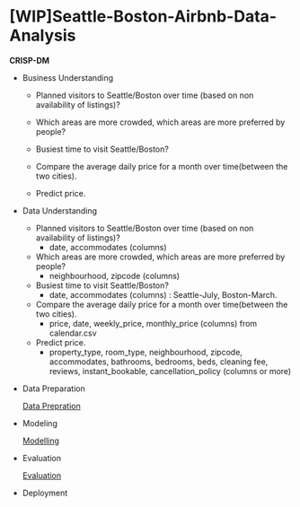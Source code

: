 # [WIP]Seattle-Boston-Airbnb-Data-Analysis


**CRISP-DM**

* Business Understanding
 
   * Planned visitors to Seattle/Boston over time 
   (based on non availability of listings)?

   * Which areas are more crowded, which areas are more preferred by people?

   * Busiest time to visit Seattle/Boston?

   * Compare the average daily price for a month over time(between the two cities).

   * Predict price.
 
    
* Data Understanding

   * Planned visitors to Seattle/Boston over time 
   (based on non availability of listings)?
     - date, accommodates (columns)
   * Which areas are more crowded, which areas are more preferred by people?
     - neighbourhood, zipcode (columns)
   * Busiest time to visit Seattle/Boston?
     - date, accommodates (columns) : Seattle-July, Boston-March.
   * Compare the average daily price for a month over time(between the two cities).
     - price, date, weekly_price, monthly_price (columns) from calendar.csv
   * Predict price.
     - property_type, room_type, neighbourhood, zipcode, accommodates,
      bathrooms, bedrooms, beds, cleaning fee, reviews, instant_bookable, 
      cancellation_policy (columns or more) 
* Data Preparation

    [Data Prepration](https://github.com/jyothishkjames/Seattle-Boston-Airbnb-Data-Analysis/blob/master/data_prepration_modeling_evaluation.ipynb)

* Modeling

    [Modelling](https://github.com/jyothishkjames/Seattle-Boston-Airbnb-Data-Analysis/blob/master/data_prepration_modeling_evaluation.ipynb)


* Evaluation

    [Evaluation](https://github.com/jyothishkjames/Seattle-Boston-Airbnb-Data-Analysis/blob/master/data_prepration_modeling_evaluation.ipynb)

* Deployment
 
 


